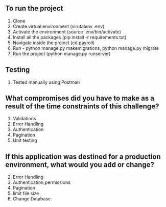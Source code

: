 
## To run the project
1. Clone
2. Create virtual environment (virutalenv .env)
3. Activate the environment (source .env/bin/activate)
4. Install all the packages (pip install -r requirements.txt)
5. Navigate inside the project (cd payroll)
6. Run - python manage.py makemigrations, python manage.py migrate
6. Run the project (python manage.py runserver)

## Testing
1. Tested manually using Postman

## What compromises did you have to make as a result of the time constraints of this challenge?
1. Validations
2. Error Handling
3. Authentication
4. Pagination
5. Unit testing


## If this application was destined for a production environment, what would you add or change?

2. Error Handling
3. Authentication,permissions
4. Pagination
5. limit file size
6. Change Database

